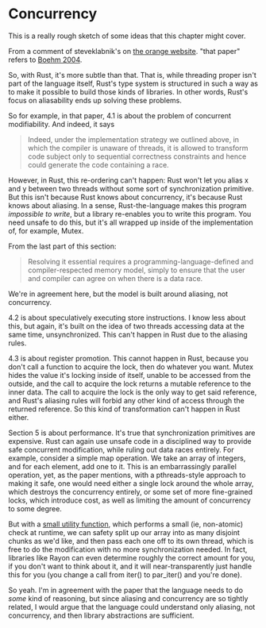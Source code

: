 # Concurrency

This is a really rough sketch of some ideas that this chapter might cover.

From a comment of steveklabnik's on [the orange website]. "that paper" refers to [Boehm 2004].

[the orange website]: https://news.ycombinator.com/item?id=13078384
[Boehm 2004]: http://www.hpl.hp.com/techreports/2004/HPL-2004-209.pdf

So, with Rust, it's more subtle than that. That is, while threading proper
isn't part of the language itself, Rust's type system is structured in such a
way as to make it possible to build those kinds of libraries. In other words,
Rust's focus on aliasability ends up solving these problems.

So for example, in that paper, 4.1 is about the problem of concurrent
modifiability. And indeed, it says

> Indeed, under the implementation strategy we outlined above, in which the
> compiler is unaware of threads, it is allowed to transform code subject only
> to sequential correctness constraints and hence could generate the code
> containing a race.

However, in Rust, this re-ordering can't happen: Rust won't let you alias x and
y between two threads without some sort of synchronization primitive. But this
isn't because Rust knows about concurrency, it's because Rust knows about
aliasing. In a sense, Rust-the-language makes this program _impossible to
write_, but a library re-enables you to write this program. You need unsafe to
do this, but it's all wrapped up inside of the implementation of, for example,
Mutex<T>.

From the last part of this section:

> Resolving it essential requires a programming-language-defined and
> compiler-respected memory model, simply to ensure that the user and compiler
> can agree on when there is a data race.

We're in agreement here, but the model is built around aliasing, not
concurrency.

4.2 is about speculatively executing store instructions. I know less about
this, but again, it's built on the idea of two threads accessing data at the
same time, unsynchronized. This can't happen in Rust due to the aliasing rules.

4.3 is about register promotion. This cannot happen in Rust, because you don't
call a function to acquire the lock, then do whatever you want. Mutex<T> hides
the value it's locking inside of itself, unable to be accessed from the
outside, and the call to acquire the lock returns a mutable reference to the
inner data. The call to acquire the lock is the only way to get said reference,
and Rust's aliasing rules will forbid any other kind of access through the
returned reference. So this kind of transformation can't happen in Rust either.

Section 5 is about performance. It's true that synchronization primitives are
expensive. Rust can again use unsafe code in a disciplined way to provide safe
concurrent modification, while ruling out data races entirely. For example,
consider a simple map operation. We take an array of integers, and for each
element, add one to it. This is an embarrassingly parallel operation, yet, as
the paper mentions, with a pthreads-style approach to making it safe, one would
need either a single lock around the whole array, which destroys the
concurrency entirely, or some set of more fine-grained locks, which introduce
cost, as well as limiting the amount of concurrency to some degree.

But with a [small utility function][fn], which performs a small (ie, non-atomic)
check at runtime, we can safety split up our array into as many disjoint chunks
as we'd like, and then pass each one off to its own thread, which is free to do
the modification with no more synchronization needed. In fact, libraries like
Rayon can even determine roughly the correct amount for you, if you don't want
to think about it, and it will near-transparently just handle this for you (you
change a call from iter() to par_iter() and you're done).

[fn]: https://github.com/rust-lang/rust/blob/f8614c397313db00e4b4626d1ba77ae00dbf7549/src/libcore/slice.rs#L344-L355

So yeah. I'm in agreement with the paper that the language needs to do _some_
kind of reasoning, but since aliasing and concurrency are so tightly related, I
would argue that the language could understand only aliasing, not concurrency,
and then library abstractions are sufficient.
